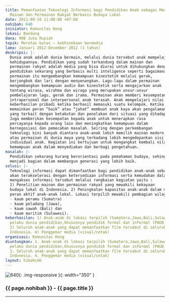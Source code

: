 ```yaml
---
title: Pemanfaatan Teknologi Informasi bagi Pendidikan Anak sebagai Media Sosialisasi
  Mainan dan Permainan Rakyat Berbasis Budaya Lokal
date: 2011-09-16 11:08:00 +07:00
nohibah: 640
inisiator: Komunitas Hong
lokasi: Bandung
dana: 900 Juta Rupiah
topik: Meretas batas – kebhinekaan bermedia
lama: Januari 2012-Desember 2012 (1 tahun)
deskripsi: |-
  Dunia anak adalah dunia bermain, melalui dunia tersebut anak mempelajari
  kehidupannya. Pendidikan yang sudah terkandung dalam mainan dan
  permainan rakyat adalah media yang bisa diurai untuk dihubungkan dengan
  pendidikan sekarang yang berbasis multi inteligence seperti bagaimana
  permainan itu mengembangkan kemampuan kinestetik melalui gerak,
  berjongkok dan lari dengan menyenangkan. Lagu-lagu dalam permainan
  mengembangkan kemampuan audio dan kinestetik serta mengajarkan anak
  tentang wirasa, wirahma dan wiraga yang merupakan unsur-unsur
  pembelajaran lagu, gerak dan irama. Permainan akan memberi kesempatan untuk belajar menghadapi emosi, memahami perasaan situasi kehidupan pribadi sekaligus belajar memecahkan masalah. Dalam permainan kelompok, kemampuan
  intrapersonal dan interpersonal anak terasah. Anak mempelajari nilai 3
  keberhasilan pribadi ketika berhasil memasuki suatu kelompok. Ketika anak
  memainkan peran “baik” atau “jahat” membuat anak kaya akan pengalaman
  yang terkait dengan ketakutan dan penolakan dari situasi yang dihadapi.
  Juga memberikan kesempatan kepada anak untuk menerapkan rasa
  percayanya kepada orang lain dan meningkatkan kemampuan dalam
  bernegosiasi dan pemecahan masalah. Seiring dengan perkembangan
  teknologi kini banyak diantara anak-anak lebih memilih mainan modern
  atau permainan di dunia maya yang terkadang lebih mengedepankan sisi
  individual anak. Kegiatan ini bertujuan untuk mengangkat kembali nilai-nilai kearifan lokal dalam ragam budaya mainan dan permainan rakyat, dengan menyediakan dan memperluas informasinya untuk kebutuhan pendidikan modern dengan memanfaatkan media teknologi informasi, sekaligus mengembangkan
  kemampuan anak dalam menyediakan dan berbagi pengetahuan.
masalah: |-
  Pendidikan sekarang kurang berorientasi pada pemahaman budaya, sehingga anak semakin jauh dengan alam dan budayanya. Di Jawa Barat melalui Gatrik anak diajarkan tentang berhitung jarak lemparan, melalui permainan Huhuian anak diajarkan tentang pertanian dan tanaman, melalui permainan Congklak anak diajarkan tentang ilmu-ilmu sosial, melalui lagu lagu mainan anak diajarkan nada dan bahasa, hal ini sangat mungkin untuk menghubungkan antara etnopedagogi lama dengan pendidikan modern sekarang ini. Dibutuhkan suatu media untuk menghubungkan antara pemahaman budaya dengan pendidikan yang ada seperti pada pola pendidikan masyarakat dahulu mereka mengajarkan hal-hal yang dibutuhkan anak melalui dunianya yaitu bermain. Hal ini terjadi karena tidak adanya media dan sumber yang dapat dijadikan acuan dalam pola pengasuhan dan pendidikan anak lewat mainan dan permainan tradisional maupun keterbatasan akan akses terhadap sumber informasi tersebut. Disisi lain anak perlu dilibatkan secara aktif saling berbagi dalam menyampaikan informasi tentang dunia mereka saat ini dan
  menjadi bagian dalam membangun generasi yang lebih baik.
solusi: |-
  Teknologi informasi dapat dimanfaatkan bagi pendidikan anak-anak sebagai sarana untuk lebih mengenalkan dan mengembangkan mainan dan permainan rakyat yang tersebar di seantero nusantara dan sarat dengan nilai-nilai lokal didalamnya. Pengayaan pendidikan anak-anak melalui mainan dan permainan rakyat
  akan terakselerasi dengan ketersediaan informasi serta kemudahan dalam
  mengakses informasi tersebut melalui rangkaian kegiatan yaitu :
  1) Penelitian mainan dan permainan rakyat yang mewakili kekayaan
  budaya lokal di Indonesia. 2) Peningkatan kapasitas anak-anak dalam mendokumentasikan mainan dan permainan rakyat yang mewakili kekayaan budaya lokal di Indonesia. 3) Mendisain kerangka dokumentasi mainan dan permainan rakyat serta memproduksinya dalam media visual dan cetak dengan melibatkan
  peran aktif anak-anak lokal. Lokasi terpilih mewakili pembagian wilayah atas sistim primordial masyarakat Indonesia yaitu :
  · kaum peramu (Sumatra)
  · kaum peladang (Jawa),
  · kaum sawah (Bali) dan
  · kaum maritim (Sulawesi).
keberhasilan: 1) Anak-anak di lokasi terpilih (Sumatera,Jawa,Bali,Sulawesi). 2) Para
  pelaku dunia pendidikan,khususnya pendidik formal dan informal (PAUD,PG,TK dan SD)
  3) Seluruh anak-anak yang dapat memanfaatkan film tersebut di seluruh propinsi di
  Indonesia. 4) Penggemar media (visual/cetak)
organisasi: Komunitas Hong
diuntungkan: 1. Anak-anak di lokasi terpilih (Sumatera,Jawa,Bali,Sulawesi) 2. Para
  pelaku dunia pendidikan,khususnya pendidik formal dan informal (PAUD,PG,TK dan SD)
  3. Seluruh anak-anak yang dapat memanfaatkan film tersebut di seluruh propinsi di
  Indonesia. 4. Penggemar media (visual/cetak)
layout: hibahcmb
---
```


![640](/static/img/hibahcmb/640.png){: .img-responsive }{: width="350" }

### {{ page.nohibah }} - {{ page.title }}

---
